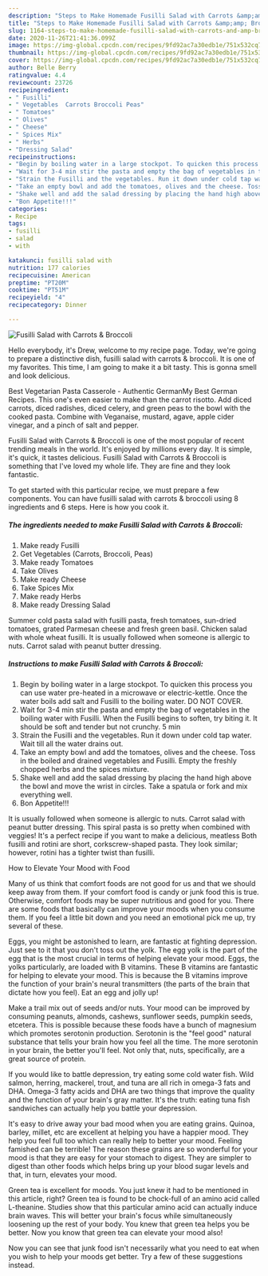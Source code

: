 ```yaml
---
description: "Steps to Make Homemade Fusilli Salad with Carrots &amp;amp; Broccoli"
title: "Steps to Make Homemade Fusilli Salad with Carrots &amp;amp; Broccoli"
slug: 1164-steps-to-make-homemade-fusilli-salad-with-carrots-and-amp-broccoli
date: 2020-11-26T21:41:36.099Z
image: https://img-global.cpcdn.com/recipes/9fd92ac7a30edb1e/751x532cq70/fusilli-salad-with-carrots-broccoli-recipe-main-photo.jpg
thumbnail: https://img-global.cpcdn.com/recipes/9fd92ac7a30edb1e/751x532cq70/fusilli-salad-with-carrots-broccoli-recipe-main-photo.jpg
cover: https://img-global.cpcdn.com/recipes/9fd92ac7a30edb1e/751x532cq70/fusilli-salad-with-carrots-broccoli-recipe-main-photo.jpg
author: Belle Berry
ratingvalue: 4.4
reviewcount: 23726
recipeingredient:
- " Fusilli"
- " Vegetables  Carrots Broccoli Peas"
- " Tomatoes"
- " Olives"
- " Cheese"
- " Spices Mix"
- " Herbs"
- "Dressing Salad"
recipeinstructions:
- "Begin by boiling water in a large stockpot. To quicken this process you can use water pre-heated in a microwave or electric-kettle. Once the water boils add salt and Fusilli to the boiling water. DO NOT COVER."
- "Wait for 3-4 min stir the pasta and empty the bag of vegetables in the boiling water with Fusilli. When the Fusilli begins to soften, try biting it. It should be soft and tender but not crunchy. 5 min"
- "Strain the Fusilli and the vegetables. Run it down under cold tap water. Wait till all the water drains out."
- "Take an empty bowl and add the tomatoes, olives and the cheese. Toss in the boiled and drained vegetables and Fusilli. Empty the freshly chopped herbs and the spices mixture."
- "Shake well and add the salad dressing by placing the hand high above the bowl and move the wrist in circles. Take a spatula or fork and mix everything well."
- "Bon Appetite!!!"
categories:
- Recipe
tags:
- fusilli
- salad
- with

katakunci: fusilli salad with 
nutrition: 177 calories
recipecuisine: American
preptime: "PT20M"
cooktime: "PT51M"
recipeyield: "4"
recipecategory: Dinner

---
```



![Fusilli Salad with Carrots &amp; Broccoli](https://img-global.cpcdn.com/recipes/9fd92ac7a30edb1e/751x532cq70/fusilli-salad-with-carrots-broccoli-recipe-main-photo.jpg)

Hello everybody, it's Drew, welcome to my recipe page. Today, we're going to prepare a distinctive dish, fusilli salad with carrots &amp; broccoli. It is one of my favorites. This time, I am going to make it a bit tasty. This is gonna smell and look delicious.

Best Vegetarian Pasta Casserole - Authentic GermanMy Best German Recipes. This one&#39;s even easier to make than the carrot risotto. Add diced carrots, diced radishes, diced celery, and green peas to the bowl with the cooked pasta. Combine with Veganaise, mustard, agave, apple cider vinegar, and a pinch of salt and pepper.

Fusilli Salad with Carrots &amp; Broccoli is one of the most popular of recent trending meals in the world. It's enjoyed by millions every day. It is simple, it's quick, it tastes delicious. Fusilli Salad with Carrots &amp; Broccoli is something that I've loved my whole life. They are fine and they look fantastic.


To get started with this particular recipe, we must prepare a few components. You can have fusilli salad with carrots &amp; broccoli using 8 ingredients and 6 steps. Here is how you cook it.

<!--inarticleads1-->

##### The ingredients needed to make Fusilli Salad with Carrots &amp; Broccoli:

1. Make ready  Fusilli
1. Get  Vegetables  (Carrots, Broccoli, Peas)
1. Make ready  Tomatoes
1. Take  Olives
1. Make ready  Cheese
1. Take  Spices Mix
1. Make ready  Herbs
1. Make ready Dressing Salad


Summer cold pasta salad with fusilli pasta, fresh tomatoes, sun-dried tomatoes, grated Parmesan cheese and fresh green basil. Chicken salad with whole wheat fusilli. It is usually followed when someone is allergic to nuts. Carrot salad with peanut butter dressing. 

<!--inarticleads2-->

##### Instructions to make Fusilli Salad with Carrots &amp; Broccoli:

1. Begin by boiling water in a large stockpot. To quicken this process you can use water pre-heated in a microwave or electric-kettle. Once the water boils add salt and Fusilli to the boiling water. DO NOT COVER.
1. Wait for 3-4 min stir the pasta and empty the bag of vegetables in the boiling water with Fusilli. When the Fusilli begins to soften, try biting it. It should be soft and tender but not crunchy. 5 min
1. Strain the Fusilli and the vegetables. Run it down under cold tap water. Wait till all the water drains out.
1. Take an empty bowl and add the tomatoes, olives and the cheese. Toss in the boiled and drained vegetables and Fusilli. Empty the freshly chopped herbs and the spices mixture.
1. Shake well and add the salad dressing by placing the hand high above the bowl and move the wrist in circles. Take a spatula or fork and mix everything well.
1. Bon Appetite!!!


It is usually followed when someone is allergic to nuts. Carrot salad with peanut butter dressing. This spiral pasta is so pretty when combined with veggies! It&#39;s a perfect recipe if you want to make a delicious, meatless Both fusilli and rotini are short, corkscrew-shaped pasta. They look similar; however, rotini has a tighter twist than fusilli. 

How to Elevate Your Mood with Food


Many of us think that comfort foods are not good for us and that we should keep away from them. If your comfort food is candy or junk food this is true. Otherwise, comfort foods may be super nutritious and good for you. There are some foods that basically can improve your moods when you consume them. If you feel a little bit down and you need an emotional pick me up, try several of these.

Eggs, you might be astonished to learn, are fantastic at fighting depression. Just see to it that you don't toss out the yolk. The egg yolk is the part of the egg that is the most crucial in terms of helping elevate your mood. Eggs, the yolks particularly, are loaded with B vitamins. These B vitamins are fantastic for helping to elevate your mood. This is because the B vitamins improve the function of your brain's neural transmitters (the parts of the brain that dictate how you feel). Eat an egg and jolly up!

Make a trail mix out of seeds and/or nuts. Your mood can be improved by consuming peanuts, almonds, cashews, sunflower seeds, pumpkin seeds, etcetera. This is possible because these foods have a bunch of magnesium which promotes serotonin production. Serotonin is the "feel good" natural substance that tells your brain how you feel all the time. The more serotonin in your brain, the better you'll feel. Not only that, nuts, specifically, are a great source of protein.

If you would like to battle depression, try eating some cold water fish. Wild salmon, herring, mackerel, trout, and tuna are all rich in omega-3 fats and DHA. Omega-3 fatty acids and DHA are two things that improve the quality and the function of your brain's gray matter. It's the truth: eating tuna fish sandwiches can actually help you battle your depression. 

It's easy to drive away your bad mood when you are eating grains. Quinoa, barley, millet, etc are excellent at helping you have a happier mood. They help you feel full too which can really help to better your mood. Feeling famished can be terrible! The reason these grains are so wonderful for your mood is that they are easy for your stomach to digest. They are simpler to digest than other foods which helps bring up your blood sugar levels and that, in turn, elevates your mood.

Green tea is excellent for moods. You just knew it had to be mentioned in this article, right? Green tea is found to be chock-full of an amino acid called L-theanine. Studies show that this particular amino acid can actually induce brain waves. This will better your brain's focus while simultaneously loosening up the rest of your body. You knew that green tea helps you be better. Now you know that green tea can elevate your mood also!

Now you can see that junk food isn't necessarily what you need to eat when you wish to help your moods get better. Try  a few  of  these  suggestions  instead.

